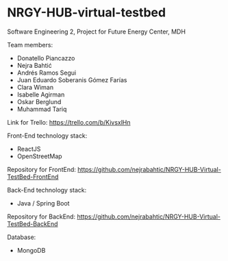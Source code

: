 # NRGY-HUB-virtual-testbed

Software Engineering 2, Project for Future Energy Center, MDH

Team members:
  - Donatello Piancazzo 
  - Nejra Bahtić 
  - Andrés Ramos Segui
  - Juan Eduardo Soberanis Gómez Farías
  - Clara Wiman
  - Isabelle Agirman
  - Oskar Berglund
  - Muhammad Tariq
  
Link for Trello: https://trello.com/b/KivsxlHn

Front-End technology stack:
  - ReactJS
  - OpenStreetMap
  
Repository for FrontEnd: https://github.com/nejrabahtic/NRGY-HUB-Virtual-TestBed-FrontEnd
  
Back-End technology stack:
  - Java / Spring Boot
  
Repository for BackEnd: https://github.com/nejrabahtic/NRGY-HUB-Virtual-TestBed-BackEnd

Database:
  - MongoDB
